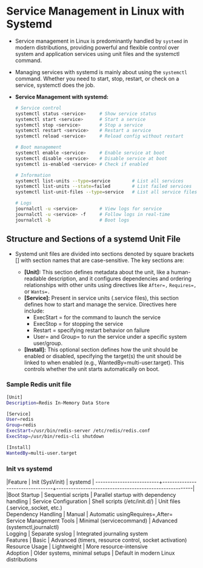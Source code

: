 # Service Management in Linux with Systemd
- Service management in Linux is predominantly handled by `systemd` in modern distributions, providing powerful and flexible control over system and application services using unit files and the systemctl command.
- Managing services with systemd is mainly about using the `systemctl` command. Whether you need to start, stop, restart, or check on a service, systemctl does the job.

- **Service Management with systemd:**
  ```bash
  # Service control
  systemctl status <service>     # Show service status
  systemctl start <service>      # Start a service
  systemctl stop <service>       # Stop a service
  systemctl restart <service>    # Restart a service
  systemctl reload <service>     # Reload config without restart
  
  # Boot management
  systemctl enable <service>     # Enable service at boot
  systemctl disable <service>    # Disable service at boot
  systemctl is-enabled <service> # Check if enabled
  
  # Information
  systemctl list-units --type=service        # List all services
  systemctl list-units --state=failed        # List failed services
  systemctl list-unit-files --type=service   # List all service files
  
  # Logs
  journalctl -u <service>        # View logs for service
  journalctl -u <service> -f     # Follow logs in real-time
  journalctl -b                  # Boot logs
  ```

## Structure and Sections of a systemd Unit File
- Systemd unit files are divided into sections denoted by square brackets [] with section names that are case-sensitive. The key sections are:

  - **[Unit]:** This section defines metadata about the unit, like a human-readable description, and it configures dependencies and ordering relationships with other units using directives like `After=,` `Requires=,` or `Wants=.`​
  - **[Service]:** Present in service units (.service files), this section defines how to start and manage the service. Directives here include:
    - ExecStart = for the command to launch the service
    - ExecStop = for stopping the service
    - Restart = specifying restart behavior on failure
    - User= and Group= to run the service under a specific system user/group.​
  - **[Install]:** This optional section defines how the unit should be enabled or disabled, specifying the target(s) the unit should be linked to when enabled (e.g., WantedBy=multi-user.target). This controls whether the unit starts automatically on boot.

### Sample Redis unit file
```bash
[Unit]
Description=Redis In-Memory Data Store

[Service]
User=redis
Group=redis
ExecStart=/usr/bin/redis-server /etc/redis/redis.conf
ExecStop=/usr/bin/redis-cli shutdown

[Install]
WantedBy=multi-user.target
```

### Init vs systemd
|Feature                   |  Init (SysVinit)                |  systemd                                               |
--------------------------+---------------------------------+--------------------------------------------------------|
|Boot Startup              |  Sequential scripts             |  Parallel startup with dependency handling             |
Service Configuration     |  Shell scripts (/etc/init.d/)   |  Unit files (.service,.socket, etc.)                   
Dependency Handling       |  Manual                         |  Automatic usingRequires=,After=                       
Service Management Tools  |  Minimal (servicecommand)       |  Advanced (systemctl,journalctl)                       
Logging                   |  Separate syslog                |  Integrated journaling system                          
Features                  |  Basic                          |  Advanced (timers, resource control, socket activation)
Resource Usage            |  Lightweight                    |  More resource-intensive                               
Adoption                  |  Older systems, minimal setups  |  Default in modern Linux distributions                 
